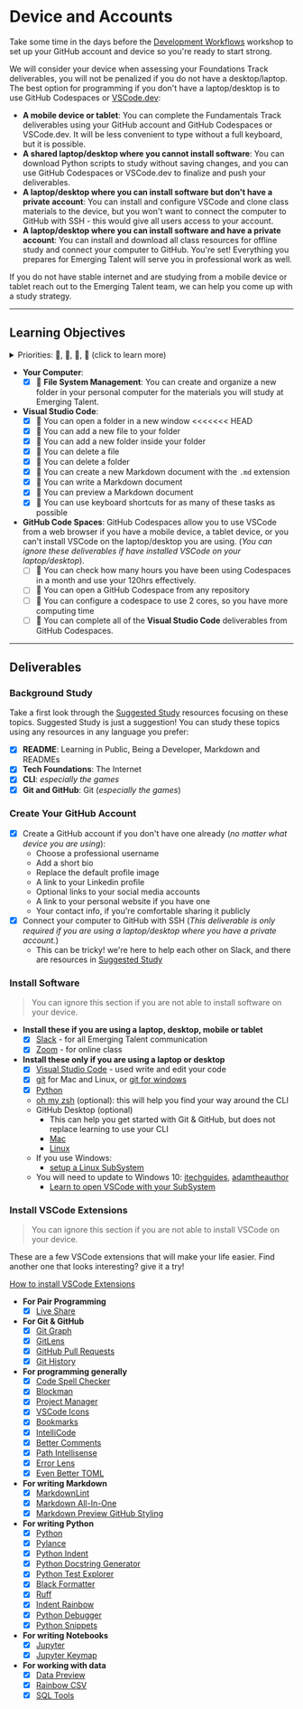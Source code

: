 # Device and Accounts

Take some time in the days before the
[Development Workflows](../01_development_workflows/) workshop to set up your
GitHub account and device so you're ready to start strong.

We will consider your device when assessing your Foundations Track deliverables,
you will not be penalized if you do not have a desktop/laptop. The best option
for programming if you don't have a laptop/desktop is to use GitHub Codespaces or [VSCode.dev](https://vscode.dev):

- **A mobile device or tablet**: You can complete the Fundamentals Track
  deliverables using your GitHub account and GitHub Codespaces or VSCode.dev. It will be less
  convenient to type without a full keyboard, but it is possible.
- **A shared laptop/desktop where you cannot install software**: You can
  download Python scripts to study without saving changes, and you can use
  GitHub Codespaces or VSCode.dev to finalize and push your deliverables.
- **A laptop/desktop where you can install software but don't have a private
  account**: You can install and configure VSCode and clone class materials to
  the device, but you won't want to connect the computer to GitHub with SSH -
  this would give all users access to your account.
- **A laptop/desktop where you can install software and have a private
  account**: You can install and download all class resources for offline study
  and connect your computer to GitHub. You're set! Everything you prepares for
  Emerging Talent will serve you in professional work as well.

If you do not have stable internet and are studying from a mobile device or
tablet reach out to the Emerging Talent team, we can help you come up with a
study strategy.

---

## Learning Objectives

<details>
<summary>Priorities: 🥚, 🐣, 🐥, 🐔 (click to learn more)</summary>
<br>

There is a lot to learn in this repository. If you can't master all the material
at once, that's expected! Anything you don't master now will always be waiting
for you to review when you need it. These 4 emoji's will help you prioritize
your study time and to measure your progress:

- 🥚: Understanding this material is required, it covers the base skills you'll
  need for this module and the next. You do not need to finish all of them but
  should feel comfortable that you could with enough time.
- 🐣: You have started all of these exercises and feel you could complete them
  all if you just had more time. It may not be easy for you but with effort you
  can make it through.
- 🐥: You have studied the examples and started some exercises if you had time.
  You should have a big-picture understanding of these concepts/skills, but may
  not be confident completing the exercises.
- 🐔: These concepts or skills are not necessary but are related to this module.
  If you are finished with 🥚, 🐣 and 🐥 you can use the 🐔 exercises to push
  yourself without getting distracted from the module's main objectives.

---

</details>

- **Your Computer**:
  - [X] 🥚 **File System Management**: You can create and organize a new folder
        in your personal computer for the materials you will study at Emerging
        Talent.
- **Visual Studio Code**:
  - [X] 🥚 You can open a folder in a new window
<<<<<<< HEAD
  - [X] 🥚 You can add a new file to your folder
  - [X] 🥚 You can add a new folder inside your folder
  - [X] 🥚 You can delete a file
  - [X] 🥚 You can delete a folder
  - [X] 🥚 You can create a new Markdown document with the `.md` extension
  - [X] 🥚 You can write a Markdown document
  - [X] 🥚 You can preview a Markdown document
  - [X] 🐣 You can use keyboard shortcuts for as many of these tasks as possible

- **GitHub Code Spaces**: GitHub Codespaces allow you to use VSCode from a web
  browser if you have a mobile device, a tablet device, or you can't install
  VSCode on the laptop/desktop you are using. (_You can ignore these
  deliverables if have installed VSCode on your laptop/desktop_).
  - [ ] 🥚 You can check how many hours you have been using Codespaces in a
        month and use your 120hrs effectively.
  - [ ] 🥚 You can open a GitHub Codespace from any repository
  - [ ] 🥚 You can configure a codespace to use 2 cores, so you have more
        computing time
  - [ ] 🥚 You can complete all of the **Visual Studio Code** deliverables from
        GitHub Codespaces.

---

## Deliverables

### Background Study

Take a first look through the [Suggested Study](../suggested_study/) resources
focusing on these topics.  Suggested Study is just a suggestion!  You can study these topics using any resources in any language you prefer:

- [X] **README**: Learning in Public, Being a Developer, Markdown and READMEs
- [X] **Tech Foundations**: The Internet
- [X] **CLI**: _especially the games_
- [X] **Git and GitHub**: Git (_especially the games_)

### Create Your GitHub Account

- [X] Create a GitHub account if you don't have one already (_no matter what
      device you are using_):
  - Choose a professional username
  - Add a short bio
  - Replace the default profile image
  - A link to your Linkedin profile
  - Optional links to your social media accounts
  - A link to your personal website if you have one
  - Your contact info, if you're comfortable sharing it publicly
- [X] Connect your computer to GitHub with SSH (_This deliverable is only
      required if you are using a laptop/desktop where you have a private
      account._)
  - This can be tricky! we're here to help each other on Slack, and there are
    resources in [Suggested Study](../suggested_study/)

### Install Software

> You can ignore this section if you are not able to install software on your device.

- **Install these if you are using a laptop, desktop, mobile or tablet**
  - [X] [Slack](https://slack.com/downloads/) - for all Emerging Talent
        communication
  - [X] [Zoom](https://zoom.us/support/download) - for online class
- **Install these only if you are using a laptop or desktop**
  - [X] [Visual Studio Code](https://code.visualstudio.com/download) - used
        write and edit your code
  - [X] [git](https://git-scm.com/downloads) for Mac and Linux, or
        [git for windows](https://gitforwindows.org/)
  - [X] [Python](https://www.python.org/downloads/)
  - [oh my zsh](https://ohmyz.sh/) (optional): this will help you find your way
    around the CLI
  - GitHub Desktop (optional)
    - This can help you get started with Git & GitHub, but does not replace
      learning to use your CLI
    - [Mac](https://desktop.github.com/)
    - [Linux](https://github.com/shiftkey/desktop#debianubuntu-distributions)
  - If you use Windows:
    - [setup a Linux SubSystem](https://docs.microsoft.com/en-us/windows/wsl/install-win10)
  - You will need to update to Windows 10:
    [itechguides](https://www.itechguides.com/windows-subsystem-for-linux/),
    [adamtheauthor](https://adamtheautomator.com/windows-subsystem-for-linux/)
    - [Learn to open VSCode with your SubSystem](https://docs.microsoft.com/en-us/windows/wsl/tutorials/wsl-vscode)

### Install VSCode Extensions

> You can ignore this section if you are not able to install VSCode on your
> device.

These are a few VSCode extensions that will make your life easier. Find another
one that looks interesting? give it a try!

[How to install VSCode Extensions](https://www.youtube.com/watch?v=PmdbndOoKq4)

- **For Pair Programming**
  - [X] [Live Share](https://marketplace.visualstudio.com/items?itemName=MS-vsliveshare.vsliveshare)
- **For Git & GitHub**
  - [X] [Git Graph](https://marketplace.visualstudio.com/items?itemName=mhutchie.git-graph)
  - [X] [GitLens](https://marketplace.visualstudio.com/items?itemName=eamoXio.gitlens)
  - [X] [GitHub Pull Requests](https://marketplace.visualstudio.com/items?itemName=GitHub.vscode-pull-request-github)
  - [X] [Git History](https://marketplace.visualstudio.com/items?itemName=donjayamanne.githistory)
- **For programming generally**
  - [X] [Code Spell Checker](https://marketplace.visualstudio.com/items?itemName=streetsidesoftware.code-spell-checker)
  - [X] [Blockman](https://marketplace.visualstudio.com/items?itemName=leodevbro.blockman)
  - [X] [Project Manager](https://marketplace.visualstudio.com/items?itemName=alefragnani.project-manager)
  - [X] [VSCode Icons](https://marketplace.visualstudio.com/items?itemName=vscode-icons-team.vscode-icons)
  - [X] [Bookmarks](https://marketplace.visualstudio.com/items?itemName=alefragnani.bookmarks)
  - [X] [IntelliCode](https://marketplace.visualstudio.com/items?itemName=visualstudioexptteam.vscodeintellicode)
  - [X] [Better Comments](https://marketplace.visualstudio.com/items?itemName=aaron-bond.better-comments)
  - [X] [Path Intellisense](https://marketplace.visualstudio.com/items?itemName=christian-kohler.path-intellisense)
  - [X] [Error Lens](https://marketplace.visualstudio.com/items?itemName=usernamehw.errorlens)
  - [X] [Even Better TOML](https://marketplace.visualstudio.com/items?itemName=tamasfe.even-better-toml)
- **For writing Markdown**
  - [X] [MarkdownLint](https://marketplace.visualstudio.com/items?itemName=DavidAnson.vscode-markdownlint)
  - [X] [Markdown All-In-One](https://marketplace.visualstudio.com/items?itemName=yzhang.markdown-all-in-one)
  - [X] [Markdown Preview GitHub Styling](https://marketplace.visualstudio.com/items?itemName=bierner.markdown-preview-github-styles)
- **For writing Python**
  - [X] [Python](https://marketplace.visualstudio.com/items?itemName=ms-python.python)
  - [X] [Pylance](https://marketplace.visualstudio.com/items?itemName=ms-python.vscode-pylance)
  - [X] [Python Indent](https://marketplace.visualstudio.com/items?itemName=KevinRose.vsc-python-indent)
  - [X] [Python Docstring Generator](https://marketplace.visualstudio.com/items?itemName=njpwerner.autodocstring)
  - [X] [Python Test Explorer](https://marketplace.visualstudio.com/items?itemName=LittleFoxTeam.vscode-python-test-adapter)
  - [X] [Black Formatter](https://marketplace.visualstudio.com/items?itemName=ms-python.black-formatter)
  - [X] [Ruff](https://marketplace.visualstudio.com/items?itemName=charliermarsh.ruff)
  - [X] [Indent Rainbow](https://marketplace.visualstudio.com/items?itemName=oderwat.indent-rainbow)
  - [X] [Python Debugger](https://marketplace.visualstudio.com/items?itemName=ms-python.debugpy)
  - [X] [Python Snippets](https://marketplace.visualstudio.com/items?itemName=frhtylcn.pythonsnippets)
- **For writing Notebooks**
  - [X] [Jupyter](https://marketplace.visualstudio.com/items?itemName=ms-toolsai.jupyter)
  - [X] [Jupyter Keymap](https://marketplace.visualstudio.com/items?itemName=ms-toolsai.jupyter-keymap)
- **For working with data**
  - [X] [Data Preview](https://marketplace.visualstudio.com/items?itemName=RandomFractalsInc.vscode-data-preview)
  - [X] [Rainbow CSV](https://marketplace.visualstudio.com/items?itemName=mechatroner.rainbow-csv)
  - [X] [SQL Tools](https://marketplace.visualstudio.com/items?itemName=mtxr.sqltools)
